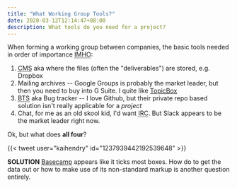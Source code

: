 ```yaml
---
title: "What Working Group Tools?"
date: 2020-03-12T12:14:47+08:00
description: What tools do you need for a project?
---
```


When forming a working group between companies, the basic tools needed in order of importance <abbr title="In My Humble Opinion">IMHO</abbr>:

1. <abbr title="Content Management System">CMS</abbr> aka where the files (often the "deliverables") are stored, e.g. Dropbox
2. Mailing archives -- Google Groups is probably the market leader, but then you need to buy into G Suite. I quite like [TopicBox](https://www.topicbox.com)
3. <abbr title="Bug Tracking System">BTS</abbr> aka Bug tracker -- I love Github, but their private repo based solution isn't really applicable for a _project_
4. Chat, for me as an old skool kid, I'd want <abbr title="Inter Relay Chat">IRC</abbr>. But Slack appears to be the market leader right now.


Ok, but what does **all four**?

{{< tweet user="kaihendry" id="1237939442192539648" >}}

**SOLUTION** [Basecamp](https://basecamp.com/how-it-works) appears like it ticks most boxes. How do to get the data out or how to make use of its non-standard markup is another question entirely.
